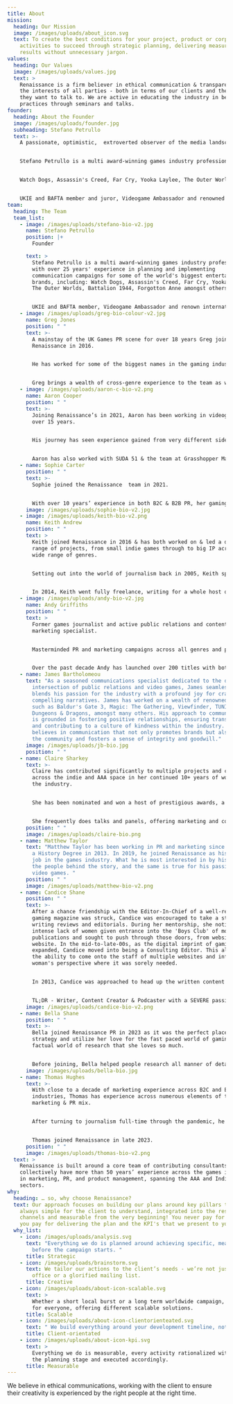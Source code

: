 ```yaml
---
title: About
mission:
  heading: Our Mission
  image: /images/uploads/about_icon.svg
  text: To create the best conditions for your project, product or corporate
    activities to succeed through strategic planning, delivering measurable
    results without unnecessary jargon.
values:
  heading: Our Values
  image: /images/uploads/values.jpg
  text: >
    Renaissance is a firm believer in ethical communication & transparency in
    the interests of all parties - both in terms of our clients and the media
    they want to talk to. We are active in educating the industry in best
    practices through seminars and talks.
founder:
  heading: About the Founder
  image: /images/uploads/founder.jpg
  subheading: Stefano Petrullo
  text: >-
    A passionate, optimistic,  extroverted observer of the media landscape.


    Stefano Petrullo is a multi award-winning games industry professional with over 25 years' experience in planning and implementing communication campaigns for some of the world's biggest entertainment brands, including:


    Watch Dogs, Assassin's Creed, Far Cry, Yooka Laylee, The Outer Worlds, Battalion 1944, Forgotton Anne amongst others …


    UKIE and BAFTA member and juror, Videogame Ambassador and renowned international speaker, Stefano is a communication veteran always looking at ways to innovate.
team:
  heading: The Team
  team_list:
    - image: /images/uploads/stefano-bio-v2.jpg
      name: Stefano Petrullo
      position: |+
        Founder

      text: >
        Stefano Petrullo is a multi award-winning games industry professional
        with over 25 years' experience in planning and implementing
        communication campaigns for some of the world's biggest entertainment
        brands, including: Watch Dogs, Assassin's Creed, Far Cry, Yooka Laylee,
        The Outer Worlds, Battalion 1944, Forgotton Anne amongst others …


        UKIE and BAFTA member, Videogame Ambassador and renown international speaker, Stefano is an optimist, extrovert communication veteran always looking at way to innovate.
    - image: /images/uploads/greg-bio-colour-v2.jpg
      name: Greg Jones
      position: " "
      text: >-
        A mainstay of the UK Games PR scene for over 18 years Greg joined
        Renaissance in 2016. 


        He has worked for some of the biggest names in the gaming industry including Microsoft Xbox, THQ, Warner Bros, 505 Games, SEGA UK & Disney Interactive, launching AAA titles such as WWE & Payday to indie titles including the BAFTA winning Brothers: a Tale of Two Sons & Terraria.


        Greg brings a wealth of cross-genre experience to the team as well as an understanding of media & content creators which allows him to identify the right targets, for the right titles no matter the scope of the project.
    - image: /images/uploads/aaron-c-bio-v2.png
      name: Aaron Cooper
      position: " "
      text: >-
        Joining Renaissance’s in 2021, Aaron has been working in videogames for
        over 15 years. 


        His journey has seen experience gained from very different sides of the industry, from working directly in game development, building communication plans for retail HQ giant GAME to working for 2K on the publisher side on global hit franchises such as XCOM, Mafia, Borderlands, NBA 2K & Civilization. 


        Aaron has also worked with SUDA 51 & the team at Grasshopper Manufacture on the No More Heroes series for Nintendo Switch & was additionally a part of the formation of videogame mental health charity Safe in our World.
    - name: Sophie Carter
      position: " "
      text: >-
        Sophie joined the Renaissance  team in 2021.


        With over 10 years’ experience in both B2C & B2B PR, her gaming PR portfolio spans PC, console & mobile titles, as well as corporate communications that includes projects for titles such as Baldur’s Gate 3, Disco Elysium & The Ascent.
      image: /images/uploads/sophie-bio-v2.jpg
    - image: /images/uploads/keith-bio-v2.png
      name: Keith Andrew
      position: " "
      text: >
        Keith joined Renaissance in 2016 & has both worked on & led a diverse
        range of projects, from small indie games through to big IP across a
        wide range of genres.


        Setting out into the world of journalism back in 2005, Keith spent a large chunk of his writing career covering the rise of smartphone games during the App Store boom in the late noughties, eventually serving as the Editor of Pocket Gamer’s industry-focused spin off.


        In 2014, Keith went fully freelance, writing for a whole host of publications including Edge, GamesTM, GamesMaster, Rolling Stone, Digital Spy, Gamesradar, Lad Bible, Official Xbox Magazine, GamesIndustry.biz, Trusted Reviews, MCV & many others.
    - image: /images/uploads/andy-bio-v2.jpg
      name: Andy Griffiths
      position: " "
      text: >
        Former games journalist and active public relations and content creator
        marketing specialist. 


        Masterminded PR and marketing campaigns across all genres and platforms utilising all budget ranges from AAA to indie. Previous games launched include award-winning MMORPG Guild Wars 2, free-to-play family-focused building game Robocraft and first-party exclusive Robocraft Infinity. 


        Over the past decade Andy has launched over 200 titles with both domestic and international publishers and developers.
    - name: James Bartholomeou
      text: "As a seasoned communications specialist dedicated to the dynamic
        intersection of public relations and video games, James seamlessly
        blends his passion for the industry with a profound joy for crafting
        compelling narratives. James has worked on a wealth of renowned titles,
        such as Baldur's Gate 3, Magic: The Gathering, Viewfinder, TUNIC, and
        Dungeons & Dragons, amongst many others. His approach to communications
        is grounded in fostering positive relationships, ensuring transparency,
        and contributing to a culture of kindness within the industry. He
        believes in communication that not only promotes brands but also uplifts
        the community and fosters a sense of integrity and goodwill."
      image: /images/uploads/jb-bio.jpg
      position: " "
    - name: Claire Sharkey
      text: >-
        Claire has contributed significantly to multiple projects and causes
        across the indie and AAA space in her continued 10+ years of working in
        the industry. 


        She has been nominated and won a host of prestigious awards, a standout being a 2-time BAFTA nominee. In 2022 she won Marketing Hero at the Game Dev Heroes Awards, after having been nominated for the role 4 times previously, and in 2023 was nominated as an individual Marketing nominee at the Develop Star Awards. 


        She frequently does talks and panels, offering marketing and comms workshops as well as diversity promotion. Her main approach to the above and daily events/campaigns is to push transparency and be personable where needed. She joined Renaissance in 2023.
      position: " "
      image: /images/uploads/claire-bio.png
    - name: Matthew Taylor
      text: "Matthew Taylor has been working in PR and marketing since graduating with
        a History Degree in 2013. In 2019, he joined Renaissance as his first
        job in the games industry. What he is most interested in by history, is
        the people behind the story, and the same is true for his passion in
        video games. "
      position: " "
      image: /images/uploads/matthew-bio-v2.png
    - name: Candice Shane
      position: " "
      text: >-
        After a chance friendship with the Editor-In-Chief of a well-respected
        gaming magazine was struck, Candice was encouraged to take a step into
        writing reviews and editorials. During her mentorship, she noticed an
        intense lack of women given entrance into the 'Boys Club' of most gaming
        publications and sought to push through those doors, from website to
        website. In the mid-to-late-00s, as the digital imprint of gaming
        expanded, Candice moved into being a Consulting Editor. This allowed her
        the ability to come onto the staff of multiple websites and infuse a
        woman's perspective where it was sorely needed. 


        In 2013, Candice was approached to head up the written content for Loot Crate, aptly called "The Daily Crate" which was a review/impressions site for all things gaming and pop culture. This expanded into assisting with building up attention to their Twitch channel until it was turned into a rotating chair live-show.


        TL;DR - Writer, Content Creator & Podcaster with a SEVERE passion for gaming joined Renaissance in 2020.
      image: /images/uploads/candice-bio-v2.png
    - name: Bella Shane
      position: " "
      text: >-
        Bella joined Renaissance PR in 2023 as it was the perfect place to learn
        strategy and utilize her love for the fast paced world of gaming and the
        factual world of research that she loves so much. 


        Before joining, Bella helped people research all manner of details and enjoyed quite a bit of time fact-checking for editors, analysts and ghostwriters. Not wanting to hand over her research towards clients that she felt weren't giving the best service with her data, she looked towards becoming more hands on in an industry she already widely respected and had loved from a young age.
      image: /images/uploads/bella-bio.jpg
    - name: Thomas Hughes
      text: >-
        With close to a decade of marketing experience across B2C and B2B
        industries, Thomas has experience across numerous elements of the
        marketing & PR mix. 


        After turning to journalism full-time through the pandemic, he picked up bylines across sites like NME and Gfinity. In the dust of the pandemic, he decided it was finally time to blend his marketing and journalism skills, moving into marketing and PR supporting all manner of developers in the indie space. 


        Thomas joined Renaissance in late 2023.
      position: " "
      image: /images/uploads/thomas-bio-v2.png
  text: >
    Renaissance is built around a core team of contributing consultants who
    collectively have more than 50 years’ experience across the games industry;
    in marketing, PR, and product management, spanning the AAA and Indie
    sectors.
why:
  heading: … so, why choose Renaissance?
  text: Our approach focuses on building our plans around key pillars that are
    always simple for the client to understand, integrated into the rest of the
    channels and measurable from the very beginning! You never pay for our time,
    you pay for delivering the plan and the KPI's that we present to you.
  why_list:
    - icon: /images/uploads/analysis.svg
      text: "Everything we do is planned around achieving specific, measurable goals
        before the campaign starts. "
      title: Strategic
    - icon: /images/uploads/brainstorm.svg
      text: We tailor our actions to the client’s needs - we’re not just a press
        office or a glorified mailing list.
      title: Creative
    - icon: /images/uploads/about-icon-scalable.svg
      text: >
        Whether a short local burst or a long term worldwide campaign, we cater
        for everyone, offering different scalable solutions.
      title: Scalable
    - icon: /images/uploads/about-icon-clientorienteated.svg
      text: " We build everything around your development timeline, not vice versa!"
      title: Client-orientated
    - icon: /images/uploads/about-icon-kpi.svg
      text: >
        Everything we do is measurable, every activity rationalized with you at
        the planning stage and executed accordingly.
      title: Measurable
---
```

We believe in ethical communications, working with the client to ensure their creativity is experienced by the right people at the right time.
